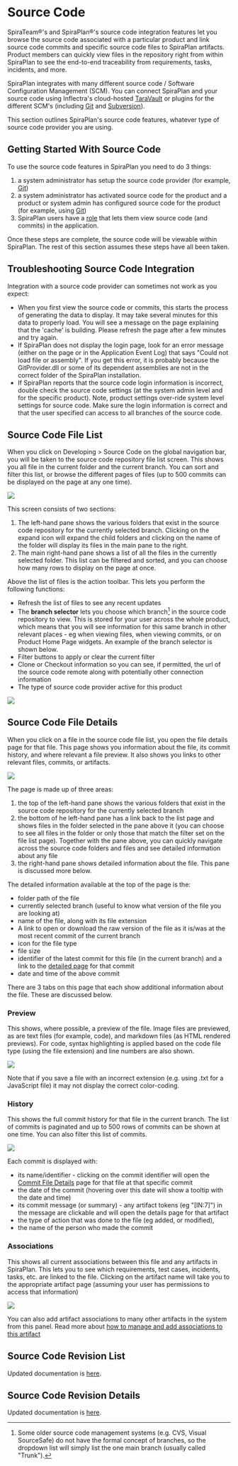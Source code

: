 # Source Code
SpiraTeam®'s and SpiraPlan®'s source code integration features let you browse the source code associated with a particular product and link source code commits and specific source code files to SpiraPlan artifacts. Product members can quickly view files in the repository right from within SpiraPlan to see the end-to-end traceability from requirements, tasks, incidents, and more.

SpiraPlan integrates with many different source code / Software Configuration Management (SCM). You can connect SpiraPlan and your source code using Inflectra's cloud-hosted  [TaraVault](../../TaraVault-User-Manual/Activating-TaraVault/) or plugins for the different SCM's (including [Git](../../Version-Control-Integration/Integrating-with-Git/) and [Subversion](../../Version-Control-Integration/Integrating-with-Subversion/)). 

This section outlines SpiraPlan's source code features, whatever type of source code provider you are using. 

## Getting Started With Source Code 
To use the source code features in SpiraPlan you need to do 3 things:

1. a system administrator has setup the source code provider (for example, [Git](../../Version-Control-Integration/Integrating-with-Git/#configuring-git-in-spiraplan))
2. a system administrator has activated source code for the product and a product or system admin has configured source code for the product (for example, using [Git](../../Version-Control-Integration/Integrating-with-Git/#use-git-for-your-product))
3. SpiraPlan users have a [role](../../Spira-Administration-Guide/System-Users/#view-edit-product-roles) that lets them view source code (and commits) in the application. 

Once these steps are complete, the source code will be viewable within SpiraPlan. The rest of this section assumes these steps have all been taken.

## Troubleshooting Source Code Integration
Integration with a source code provider can sometimes not work as you expect:

- When you first view the source code or commits, this starts the process of generating the data to display. It may take several minutes for this data to properly load. You will see a message on the page explaining that the 'cache' is building. Please refresh the page after a few minutes and try again.
- If SpiraPlan does not display the login page, look for an error message (either on the page or in the Application Event Log) that says "Could not load file or assembly". If you get this error, it is probably because the GitProvider.dll or some of its dependent assemblies are not in the correct folder of the SpiraPlan installation.
- If SpiraPlan reports that the source code login information is incorrect, double check the source code settings (at the system admin level and for the specific product). Note, product settings over-ride system level settings for source code. Make sure the login information is correct and that the user specified can access to all branches of the source code.


## Source Code File List
When you click on Developing \> Source Code on the global navigation bar, you will be taken to the source code repository file list screen. This shows you all file in the current folder and the current branch. You can sort and filter this list, or browse the different pages of files (up to 500 commits can be displayed on the page at any one time).

![](img/Source_Code_394.png)

This screen consists of two sections:

1. The left-hand pane shows the various folders that exist in the source code repository for the currently selected branch. Clicking on the expand icon will expand the child folders and clicking on the name of the folder will display its files in the main pane to the right.
2. The main right-hand pane shows a list of all the files in the currently selected folder. This list can be filtered and sorted, and you can choose how many rows to display on the page at once.

Above the list of files is the action toolbar. This lets you perform the following functions:

- Refresh the list of files to see any recent updates
- The **branch selector** lets you choose which branch[^old-scm] in the source code repository to view. This is stored for your user across the whole product, which means that you will see information for this same branch in other relevant places - eg when viewing files, when viewing commits, or on Product Home Page widgets. An example of the branch selector is shown below.
- Filter buttons to apply or clear the current filter
- Clone or Checkout information so you can see, if permitted, the url of the source code remote along with potentially other connection information
- The type of source code provider active for this product

![](img/Source_Code_395.png)

[^old-scm]: Some older source code management systems (e.g. CVS, Visual SourceSafe) do not have the formal concept of branches, so the dropdown list will simply list the one main branch (usually called "Trunk").


## Source Code File Details
When you click on a file in the source code file list, you open the file details page for that file. This page shows you information about the file, its commit history, and where relevant a file preview. It also shows you links to other relevant files, commits, or artifacts. 

![](img/Source_Code_396.png)

The page is made up of three areas:

1. the top of the left-hand pane shows the various folders that exist in the source code repository for the currently selected branch
2. the bottom of he left-hand pane has a link back to the list page and shows files in the folder selected in the pane above it (you can choose to see all files in the folder or only those that match the filter set on the file list page). Together with the pane above, you can quickly navigate across the source code folders and files and see detailed information about any file
3. the right-hand pane shows detailed information about the file. This pane is discussed more below.

The detailed information available at the top of the page is the:

- folder path of the file
- currently selected branch (useful to know what version of the file you are looking at)
- name of the file, along with its file extension
- A link to open or download the raw version of the file as it is/was at the most recent commit of the current branch
- icon for the file type
- file size
- identifier of the latest commit for this file (in the current branch) and a link to the [detailed page](../Commits/#commit-details) for that commit
- date and time of the above commit

There are 3 tabs on this page that each show additional information about the file. These are discussed below.

### Preview
This shows, where possible, a preview of the file. Image files are previewed, as are text files (for example, code), and markdown files (as HTML rendered previews). For code, syntax highlighting is applied based on the code file type (using the file extension) and line numbers are also shown.

![](img/Source_Code_397.png)

Note that if you save a file with an incorrect extension (e.g. using .txt for a JavaScript file) it may not display the correct color-coding.


### History
This shows the full commit history for that file in the current branch. The list of commits is paginated and up to 500 rows of commits can be shown at one time. You can also filter this list of commits. 

![](img/Source_Code_398.png)

Each commit is displayed with:

- its name/identifier - clicking on the commit identifier will open the [Commit File Details](../Commits/#commit-file-details) page for that file at that specific commit
- the date of the commit (hovering over this date will show a tooltip with the date and time)
- its commit message (or summary) - any artifact tokens (eg "[IN:7]") in the message are clickable and will open the details page for that artifact
- the type of action that was done to the file (eg added, or modified),
- the name of the person who made the commit

### Associations
This shows all current associations between this file and any artifacts in SpiraPlan. This lets you to see which requirements, test cases, incidents, tasks, etc. are linked to the file. Clicking on the artifact name will take you to the appropriate artifact page (assuming your user has permissions to access that information)

![](img/Source_Code_399.png)

You can also add artifact associations to many other artifacts in the system from this panel. Read more about [how to manage and add associations to this artifact](Application-Wide.md#associations)

## Source Code Revision List 
Updated documentation is [here](../Commits/#commit-list).

## Source Code Revision Details 
Updated documentation is [here](../Commits/#commit-details).
